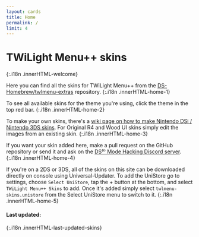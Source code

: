 ```yaml
---
layout: cards
title: Home
permalink: /
limit: 4
---
```


# TWiLight Menu++ skins
{:.i18n .innerHTML-welcome}

Here you can find all the skins for TWiLight Menu++ from the [DS-Homebrew/twlmenu-extras](https://github.com/DS-Homebrew/twlmenu-extras) repository.
{:.i18n .innerHTML-home-1}

To see all available skins for the theme you're using, click the theme in the top red bar.
{:.i18n .innerHTML-home-2}

To make your own skins, there's a [wiki page on how to make Nintendo DSi / Nintendo 3DS skins](https://wiki.ds-homebrew.com/twilightmenu/custom-dsi-3ds-skins). For Original R4 and Wood UI skins simply edit the images from an existing skin.
{:.i18n .innerHTML-home-3}

If you want your skin added here, make a pull request on the GitHub repository or send it and ask on the [DS⁽ⁱ⁾ Mode Hacking Discord server](https://discord.gg/yD3spjv).
{:.i18n .innerHTML-home-4}

If you're on a 2DS or 3DS, all of the skins on this site can be downloaded directly on console using Universal-Updater. To add the UniStore go to settings, choose `Select UniStore`, tap the + button at the bottom, and select `TWiLight Menu++ Skins` to add. Once it's added simply select `twlmenu-skins.unistore` from the Select UniStore menu to switch to it.
{:.i18n .innerHTML-home-5}

#### Last updated:
{:.i18n .innerHTML-last-updated-skins}
